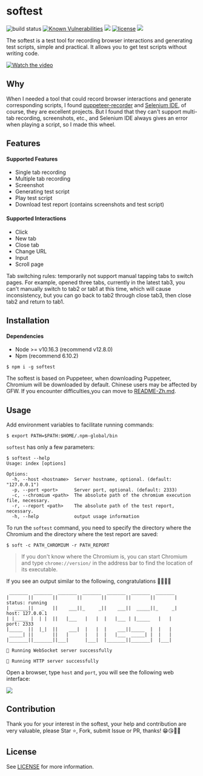 # softest

![build status](https://travis-ci.org/prprprus/softest.svg?branch=master)
[![Known Vulnerabilities](https://snyk.io//test/github/prprprus/softest/badge.svg?targetFile=package.json)](https://snyk.io//test/github/prprprus/softest?targetFile=package.json)
[![](https://img.shields.io/badge/npm-6.10.2-orange)]()
[![license](https://img.shields.io/badge/license-license-yellow.svg)](./LICENSE)
[![](https://img.shields.io/badge/CN-%E4%B8%AD%E6%96%87-%09%23ff2121.svg)](./README-zh.md)

The softest is a test tool for recording browser interactions and generating test scripts, simple and practical. It allows you to get test scripts without writing code.

[![Watch the video](https://raw.githubusercontent.com/prprprus/picture/master/softest2.png)](https://vimeo.com/354273223)

## Why

When I needed a tool that could record browser interactions and generate corresponding scripts, I found [puppeteer-recorder](https://github.com/checkly/puppeteer-recorder) and [Selenium IDE](https://www.seleniumhq.org/selenium-ide/), of course, they are excellent projects. But I found that they can't support multi-tab recording, screenshots, etc., and Selenium IDE always gives an error when playing a script, so I made this wheel.

## Features

#### Supported Features

- Single tab recording
- Multiple tab recording
- Screenshot
- Generating test script
- Play test script
- Download test report (contains screenshots and test script)

#### Supported Interactions

- Click
- New tab
- Close tab
- Change URL
- Input
- Scroll page

Tab switching rules: temporarily not support manual tapping tabs to switch pages. For example, opened three tabs, currently in the latest tab3, you can't manually switch to tab2 or tab1 at this time, which will cause inconsistency, but you can go back to tab2 through close tab3, then close tab2 and return to tab1.

## Installation

#### Dependencies

- Node >= v10.16.3 (recommend v12.8.0)
- Npm (recommend 6.10.2)

```
$ npm i -g softest
```

The softest is based on Puppeteer, when downloading Puppeteer, Chromium will be downloaded by default. Chinese users may be affected by GFW. If you encounter difficulties,you can move to [README-Zh.md](./README-zh.md).

## Usage

Add environment variables to facilitate running commands:

```
$ export PATH=$PATH:$HOME/.npm-global/bin
```

`softest` has only a few parameters:

```
$ softest --help
Usage: index [options]

Options:
  -h, --host <hostname>  Server hostname, optional. (default: "127.0.0.1")
  -p, --port <port>      Server port, optional. (default: 2333)
  -c, --chromium <path>  The absolute path of the chromium execution file, necessary.
  -r, --report <path>    The absolute path of the test report, necessary.
  -h, --help             output usage information
```

To run the `softest` command, you need to specify the directory where the Chromium and the directory where the test report are saved:

```
$ soft -c PATH_CHROMIUM -r PATH_REPORT
```

> If you don't know where the Chromium is, you can start Chromium and type `chrome://version/` in the address bar to find the location of its executable.

If you see an output similar to the following, congratulations 🎉🎉🎉👏

```
 _______  _______  _______  _______  _______  _______  _______
|       ||       ||       ||       ||       ||       ||       |     status: running
|  _____||   _   ||    ___||_     _||    ___||  _____||_     _|     host: 127.0.0.1
| |_____ |  | |  ||   |___   |   |  |   |___ | |_____   |   |       port: 2333
|_____  ||  |_|  ||    ___|  |   |  |    ___||_____  |  |   |
 _____| ||       ||   |      |   |  |   |___  _____| |  |   |
|_______||_______||___|      |___|  |_______||_______|  |___|

🎉 Running WebSocket server successfully

🎉 Running HTTP server successfully
```

Open a browser, type `host` and `port`, you will see the following web interface:

![](https://raw.githubusercontent.com/prprprus/picture/master/softest1.png)

## Contribution

Thank you for your interest in the softest, your help and contribution are very valuable, please Star ⭐, Fork, submit Issue or PR, thanks! 😁😘🎁🎉

## License

See [LICENSE](./LICENSE) for more information.
